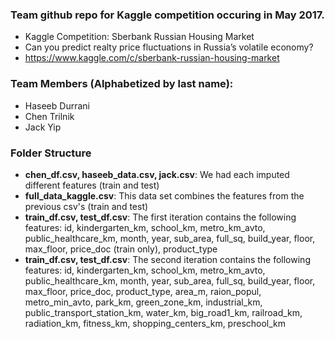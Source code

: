 ### Team github repo for Kaggle competition occuring in May 2017. 
* Kaggle Competition: Sberbank Russian Housing Market
* Can you predict realty price fluctuations in Russia’s volatile economy?
* https://www.kaggle.com/c/sberbank-russian-housing-market

### Team Members (Alphabetized by last name): 
* Haseeb Durrani 
* Chen Trilnik
* Jack Yip

### Folder Structure
* __chen_df.csv, haseeb_data.csv, jack.csv__: We had each imputed different features (train and test)
* __full_data_kaggle.csv__: This data set combines the features from the previous csv's (train and test)
* __train_df.csv, test_df.csv__: The first iteration contains the following features: id, kindergarten_km, school_km, metro_km_avto, public_healthcare_km, month, year, sub_area, full_sq, build_year, floor, max_floor, price_doc (train only), product_type
* __train_df.csv, test_df.csv__: The second iteration contains the following features: id, kindergarten_km, school_km, metro_km_avto, public_healthcare_km, month, year, sub_area, full_sq, build_year, floor, max_floor, price_doc, product_type, area_m, raion_popul, metro_min_avto, park_km, green_zone_km, industrial_km, public_transport_station_km, water_km, big_road1_km, railroad_km, radiation_km, fitness_km, shopping_centers_km, preschool_km
